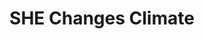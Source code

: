---
layout: link
link_url: https://www.shechangesclimate.org
title: SHE Changes Climate
source: SHE Changes Climate
card: 
petal: Build A Movement
task: 
---
